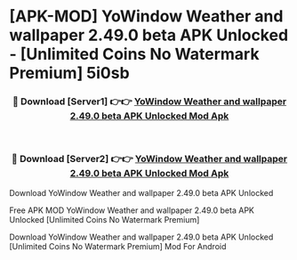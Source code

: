 # [APK-MOD] YoWindow Weather and wallpaper 2.49.0 beta APK Unlocked - [Unlimited Coins No Watermark Premium] 5i0sb



<div align="center">
<h3>🔴 Download [Server1] 👉👉 <a href="https://momento.my/?title=YoWindow_Weather_and_wallpaper_2.49.0_beta_APK_Unlocked">YoWindow Weather and wallpaper 2.49.0 beta APK Unlocked Mod Apk</a></h3><br>

<h3>🔴 Download [Server2] 👉👉 <a href="https://momento.my/?title=YoWindow_Weather_and_wallpaper_2.49.0_beta_APK_Unlocked">YoWindow Weather and wallpaper 2.49.0 beta APK Unlocked Mod Apk</a></h3>
</div>



Download YoWindow Weather and wallpaper 2.49.0 beta APK Unlocked 

Free APK MOD YoWindow Weather and wallpaper 2.49.0 beta APK Unlocked [Unlimited Coins No Watermark Premium]

Download YoWindow Weather and wallpaper 2.49.0 beta APK Unlocked [Unlimited Coins No Watermark Premium] Mod For Android

